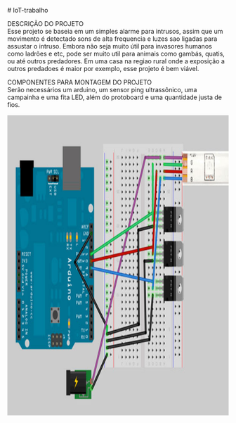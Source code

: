 <p># IoT-trabalho</p>
<p>DESCRI&Ccedil;&Atilde;O DO PROJETO<br />Esse projeto se baseia em um simples alarme para intrusos, assim que um movimento &eacute; detectado sons de alta frequencia e luzes sao ligadas para assustar o intruso. Embora n&atilde;o seja muito &uacute;til para invasores humanos como ladr&otilde;es e etc, pode ser muito util para animais como gamb&aacute;s, quatis, ou at&eacute; outros predadores. Em uma casa na regiao rural onde a exposi&ccedil;&atilde;o a outros predadoes &eacute; maior por exemplo, esse projeto &eacute; bem vi&aacute;vel.</p>
<p>COMPONENTES PARA MONTAGEM DO PROJETO<br />Ser&atilde;o necess&aacute;rios um arduino, um sensor ping ultrass&ocirc;nico, uma campainha e uma fita LED, al&eacute;m do protoboard e uma quantidade justa de fios. </p>
<p><img src="https://github.com/francisco-ribeiro1/Alarme-para-intrusos/blob/master/alarme_de_intruso/IoT.png" width="684" height="684" /></p>
